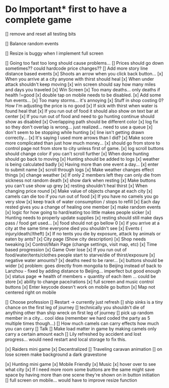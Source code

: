 # Do Important* first to have a complete game

<!-- Before Submit -->
[] remove and reset all testing bits

<!-- Next -->
[] Balance random events

<!-- Mobile -->
[] Resize is buggy when I implement full screen

<!-- Picky -->
[] Going too fast too long should cause problems... 
[] Prices should go down sometimes?? could hardcode price changes??
[] Add more story line distance based events
[x] Shoots an arrow when you click back button...
[x] When you arrive at a city anyone with thirst should heal
[x] When under attack shouldn't keep moving
[x] win screen should say how many miles and days you traveled
[x] Win Screen
[x] Too many deaths... only deaths if health !=good
[x] double tap on mobile needs to be disabled.
[x] Add some fun events...
[x] Too many storms... it's annoying
[x] Stuff in shop costing 0? How I'm adjusting the price is no good
[x] If sick with thirst when water is found heal that
[x] If you run out of food it should also show on text bar at center
[x] If you run out of food and need to go hunting continue should show as disabled
[x] Overlapping path should be different color 
[x] log fix so they don't overlap is wrong... just realized... need to use a queue
[x] don't seem to be stopping while hunting
[x] line isn't getting drawn correctly...
[x] It's saying I used more arrows than I did?
[x] Make score more complicated than just how much money... 
[x] should go from store to control page not from store to city unless first of game.
[x] log scroll buttons should change color if you can't scroll further
[x] When done hunting should go back to moving
[x] Hunting should be added to logs
[x] weather is being calculated badly
[x] Having more than one event a day...
[x] enter to submit name
[x] scroll through logs
[x] Make weather changes effect things
[x] change weather
[x] If only 2 members left they can only die from sickness not random death
[x] show dark when resting
[x] Make buttons you can't use show up grey
[x] resting shouldn't heal thirst
[x] When changing price round
[x] Make value of objects change at each city
[x] camels can die too if you run out of food
[x] If you have no camels you go very slow
[x] keep track of water consumption / stops to refill
[x] Each day rested gives you a change of healing one member
[x] make random events
[x] logic for how going to hard/eating too little makes people sicker
[x] Hunting needs to properly update supplies
[x] resting should still make days pass / food get used...
[x] food should not go bellow 0
[x] if you arrive at a city at the same time everyone died you shouldn't see 
[x] Events ( injury/death//theft) 
[x] If no tents you die by exposure, attack by animals or eaten by ants?
[x] City page (Show city description)
[x] Shop needs tweaking
[x] Control/Main Page (change settings, visit map, etc) 
[x] Time based progression
[x] Game Over lose
[x] If you run out of food/water/tents/clothes people start to starve/die of thirst/exposure
[x] negative water amounts?
[x] deaths need to be rarer...
[x] buttons should be wider
[x] problem: goes directly from mongolia to Beijing instead of back to Lanzhou - fixed by adding distance to Beijing... imperfect but good enough
[x] status page => health of members + quantity of each item ... could be store
[x] ability to change pace/rations
[x] full screen and music control buttons
[x] Enter keycode doesn't work on mobile go button
[x] Map not centered right on mobile

<!-- Nice to have but not necessary -->
[] Choose profession
[] Restart -> currently just refresh
[] ship sinks is a tiny chance on the first leg of journey
[] technically you shouldn't die of anything other than ship wreck on first leg of journey
[] pick up random member in a city... cool idea (remember we hard coded the party as 5 multiple times though...)
[] How much camels can carry effects how much you can carry
[] Talk
[] Make load matter in game by making camels only carry a certain amount each
[] Lily refreshed by accident and lost progress... would need restart and local storage to fix this.

<!-- Cool but not necessary -->
[x] Raiders mini game
[x] Decentralized 
[] Traveling caravan animation
[] on lose screen make background a dark gravestone

<!-- Hard -->
[x] Hunting mini game
[x] Mobile Friendly
[x] Music
[x] hover over to see what city
[x] If I need more room some buttons are the same might save space by having more than one scene they're shown on in button initiation
[] full screen on mobile... would have to improve resize function




